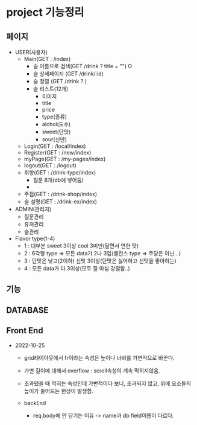 # project 기능정리

## 페이지
- USER(사용자)
    - Main(GET : /index)
        - 술 이름으로 검색(GET /drink ? title = "") O
        - 술 상세페이지 (GET /drink/:id)
        - 술 정렬 (GET /drink ? )
        - 술 리스트(12개) 
            - 이미지
            - title
            - price
            - type(종류)
            - alchol(도수)
            - sweet(단맛)
            - sour(신만)
    - Login(GET : /local/index)
    - Register(GET : /new/index)
    - myPage(GET : /my-pages/index)
    - logout(GET : /logout)
    - 취향(GET : /drink-type/index)
        - 질문 8개(db에 넣어둠)
        - 
    - 주점(GET : /drink-shop/index)
    - 술 설명(GET : /drink-ex/index)
- ADMIN(관리자)
    - 질문관리
    - 유져관리
    - 술관리
- Flavor type(1-4)
    - 1 : 대부분 sweet 3이상 cool 3미만(달면서 연한 맛)
    - 2 : 6각형 type => 모든 data가 2나 3입(벨런스 type => 주당은 아닌...)
    - 3 : 단맛은 낮고(2이하) 신맛 3이상(단맛은 싫어하고 신맛을 좋아하는)
    - 4 : 모든 data가 다 3이상(모두 잘 마심 강렬함..)

## 기능

## DATABASE

## Front End
- 2022-10-25
    - grid레이아웃에서 fr이라는 속성은 높이나 너비를 가변적으로 바꾼다. 
    - 가변 길이에 대해서 overflow : scroll속성이 계속 먹히지않음.
    - 초과됐을 때 먹히는 속성인데 가변적이다 보니, 초과되지 않고, 위에 요소들의 높이가 줄어드는 현상이 발생함.

    - backEnd
        - req.body에 안 담기는 이유 -> name과 db field이름이 다르다. 